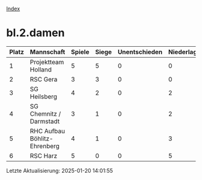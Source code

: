 [Index](./README.md)

# bl.2.damen

| Platz |  Mannschaft |  Spiele |  Siege |  Unentschieden |  Niederlagen |  Tore |  Differenz |  Punkte | 
| --- |  --- |  --- |  --- |  --- |  --- |  --- |  --- |  --- |  
|  1 |   Projektteam Holland |   5 |   5 |   0 |   0 |   46:8 |   38 |   15 |  
|  2 |   RSC Gera |   3 |   3 |   0 |   0 |   40:3 |   37 |   9 |  
|  3 |   SG Heilsberg |   4 |   2 |   0 |   2 |   19:16 |   3 |   6 |  
|  4 |   SG Chemnitz / Darmstadt |   3 |   1 |   0 |   2 |   11:11 |   0 |   3 |  
|  5 |   RHC Aufbau Böhlitz-Ehrenberg |   4 |   1 |   0 |   3 |   16:39 |   -23 |   3 |  
|  6 |   RSC Harz |   5 |   0 |   0 |   5 |   11:66 |   -55 |   0 |  


Letzte Aktualisierung: 2025-01-20 14:01:55